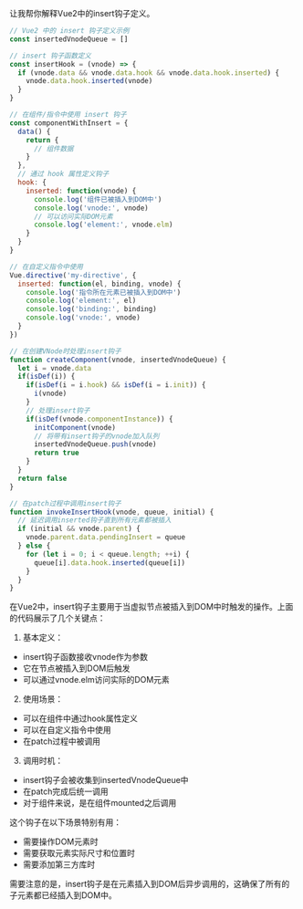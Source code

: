 让我帮你解释Vue2中的insert钩子定义。



```javascript
// Vue2 中的 insert 钩子定义示例
const insertedVnodeQueue = []

// insert 钩子函数定义
const insertHook = (vnode) => {
  if (vnode.data && vnode.data.hook && vnode.data.hook.inserted) {
    vnode.data.hook.inserted(vnode)
  }
}

// 在组件/指令中使用 insert 钩子
const componentWithInsert = {
  data() {
    return {
      // 组件数据
    }
  },
  // 通过 hook 属性定义钩子
  hook: {
    inserted: function(vnode) {
      console.log('组件已被插入到DOM中')
      console.log('vnode:', vnode)
      // 可以访问实际DOM元素
      console.log('element:', vnode.elm)
    }
  }
}

// 在自定义指令中使用
Vue.directive('my-directive', {
  inserted: function(el, binding, vnode) {
    console.log('指令所在元素已被插入到DOM中')
    console.log('element:', el)
    console.log('binding:', binding)
    console.log('vnode:', vnode)
  }
})

// 在创建VNode时处理insert钩子
function createComponent(vnode, insertedVnodeQueue) {
  let i = vnode.data
  if(isDef(i)) {
    if(isDef(i = i.hook) && isDef(i = i.init)) {
      i(vnode)
    }
    // 处理insert钩子
    if(isDef(vnode.componentInstance)) {
      initComponent(vnode)
      // 将带有insert钩子的vnode加入队列
      insertedVnodeQueue.push(vnode)
      return true
    }
  }
  return false
}

// 在patch过程中调用insert钩子
function invokeInsertHook(vnode, queue, initial) {
  // 延迟调用inserted钩子直到所有元素都被插入
  if (initial && vnode.parent) {
    vnode.parent.data.pendingInsert = queue
  } else {
    for (let i = 0; i < queue.length; ++i) {
      queue[i].data.hook.inserted(queue[i])
    }
  }
}

```

在Vue2中，insert钩子主要用于当虚拟节点被插入到DOM中时触发的操作。上面的代码展示了几个关键点：

1. 基本定义：
- insert钩子函数接收vnode作为参数
- 它在节点被插入到DOM后触发
- 可以通过vnode.elm访问实际的DOM元素

2. 使用场景：
- 可以在组件中通过hook属性定义
- 可以在自定义指令中使用
- 在patch过程中被调用

3. 调用时机：
- insert钩子会被收集到insertedVnodeQueue中
- 在patch完成后统一调用
- 对于组件来说，是在组件mounted之后调用

这个钩子在以下场景特别有用：
- 需要操作DOM元素时
- 需要获取元素实际尺寸和位置时
- 需要添加第三方库时

需要注意的是，insert钩子是在元素插入到DOM后异步调用的，这确保了所有的子元素都已经插入到DOM中。